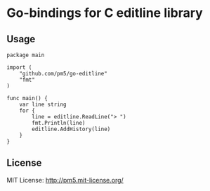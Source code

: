 # Go-bindings for C editline library

## Usage

```golang
package main

import (
	"github.com/pm5/go-editline"
	"fmt"
)

func main() {
	var line string
	for {
		line = editline.ReadLine("> ")
		fmt.Println(line)
		editline.AddHistory(line)
	}
}
```

## License

MIT License: <http://pm5.mit-license.org/>
